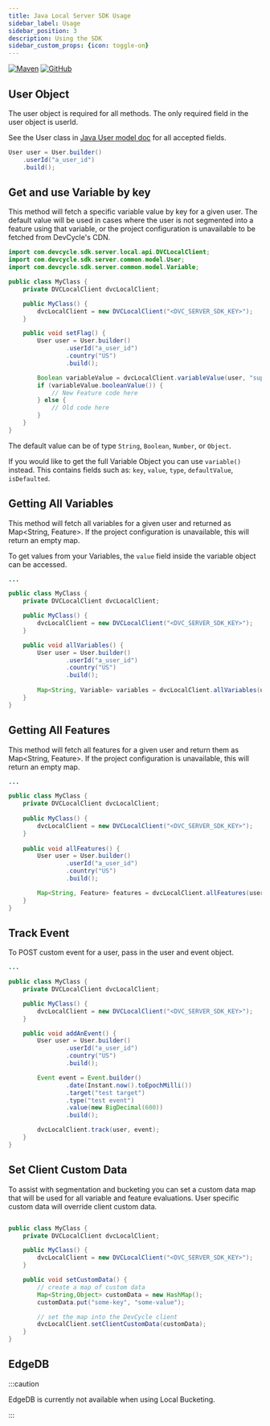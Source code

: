 ```yaml
---
title: Java Local Server SDK Usage
sidebar_label: Usage
sidebar_position: 3
description: Using the SDK
sidebar_custom_props: {icon: toggle-on}
---
```


[![Maven](https://badgen.net/maven/v/maven-central/com.devcycle/java-server-sdk)](https://search.maven.org/artifact/com.devcycle/java-server-sdk)
[![GitHub](https://img.shields.io/github/stars/devcyclehq/java-server-sdk.svg?style=social&label=Star&maxAge=2592000)](https://github.com/DevCycleHQ/java-server-sdk)


## User Object
The user object is required for all methods. The only required field in the user object is userId.

See the User class in [Java User model doc](https://github.com/DevCycleHQ/java-server-sdk/blob/main/docs/User.md) for all accepted fields.

```java
User user = User.builder()
    .userId("a_user_id")
    .build();
```

## Get and use Variable by key

This method will fetch a specific variable value by key for a given user. The default value will be used in cases where
the user is not segmented into a feature using that variable, or the project configuration is unavailable
to be fetched from DevCycle's CDN.

```java
import com.devcycle.sdk.server.local.api.DVCLocalClient;
import com.devcycle.sdk.server.common.model.User;
import com.devcycle.sdk.server.common.model.Variable;

public class MyClass {
    private DVCLocalClient dvcLocalClient;

    public MyClass() {
        dvcLocalClient = new DVCLocalClient("<DVC_SERVER_SDK_KEY>");
    }

    public void setFlag() {
        User user = User.builder()
                .userId("a_user_id")
                .country("US")
                .build();

        Boolean variableValue = dvcLocalClient.variableValue(user, "super_cool_feature", true);
        if (variableValue.booleanValue()) {
            // New Feature code here
        } else {
            // Old code here
        }
    }
}
```

The default value can be of type `String`, `Boolean`, `Number`, or `Object`.

If you would like to get the full Variable Object you can use `variable()` instead. This contains fields such as:
`key`, `value`, `type`, `defaultValue`, `isDefaulted`.

## Getting All Variables
This method will fetch all variables for a given user and returned as Map&lt;String, Feature&gt;. 
If the project configuration is unavailable, this will return an empty map.

To get values from your Variables, the `value` field inside the variable object can be accessed.

```java
...

public class MyClass {
    private DVCLocalClient dvcLocalClient;

    public MyClass() {
        dvcLocalClient = new DVCLocalClient("<DVC_SERVER_SDK_KEY>");
    }

    public void allVariables() {
        User user = User.builder()
                .userId("a_user_id")
                .country("US")
                .build();
        
        Map<String, Variable> variables = dvcLocalClient.allVariables(user);
    }
}
```

## Getting All Features
This method will fetch all features for a given user and return them as Map&lt;String, Feature&gt;. 
If the project configuration is unavailable, this will return an empty map.

```java
...

public class MyClass { 
    private DVCLocalClient dvcLocalClient;
    
    public MyClass() {
        dvcLocalClient = new DVCLocalClient("<DVC_SERVER_SDK_KEY>");
    }
    
    public void allFeatures() {
        User user = User.builder()
                .userId("a_user_id")
                .country("US")
                .build();

        Map<String, Feature> features = dvcLocalClient.allFeatures(user);
    }
}
```

## Track Event

To POST custom event for a user, pass in the user and event object.

```java
...

public class MyClass {
    private DVCLocalClient dvcLocalClient;

    public MyClass() {
        dvcLocalClient = new DVCLocalClient("<DVC_SERVER_SDK_KEY>");
    }

    public void addAnEvent() {
        User user = User.builder()
                .userId("a_user_id")
                .country("US")
                .build();

        Event event = Event.builder()
                .date(Instant.now().toEpochMilli())
                .target("test target")
                .type("test event")
                .value(new BigDecimal(600))
                .build();

        dvcLocalClient.track(user, event);
    }
}
```

## Set Client Custom Data

To assist with segmentation and bucketing you can set a custom data map that will be used for all variable and feature evaluations. User specific custom data will override client custom data.

```java

public class MyClass {
    private DVCLocalClient dvcLocalClient;

    public MyClass() {
        dvcLocalClient = new DVCLocalClient("<DVC_SERVER_SDK_KEY>");
    }

    public void setCustomData() {
        // create a map of custom data
        Map<String,Object> customData = new HashMap();
        customData.put("some-key", "some-value");

        // set the map into the DevCycle client
        dvcLocalClient.setClientCustomData(customData);
    }
}
```

## EdgeDB

:::caution

EdgeDB is currently not available when using Local Bucketing.

:::

